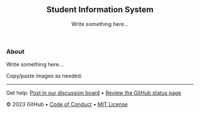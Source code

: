 <header>

<!--
  <<< Author notes: Course header >>>
 
-->

## Student Information System

Write something here...

</header>

<!--
  <<< Author notes: Finish >>>
  Review what we learned, ask for feedback, provide next steps.
-->

### About

Write something here...

Copy/paste images as needed.


<footer>

<!--
  <<< Author notes: Footer >>>
  Add a link to get support, GitHub status page, code of conduct, license link.
-->

---

Get help: [Post in our discussion board](https://github.com/orgs/skills/discussions/categories/github-pages) &bull; [Review the GitHub status page](https://www.githubstatus.com/)

&copy; 2023 GitHub &bull; [Code of Conduct](https://www.contributor-covenant.org/version/2/1/code_of_conduct/code_of_conduct.md) &bull; [MIT License](https://gh.io/mit)

</footer>
